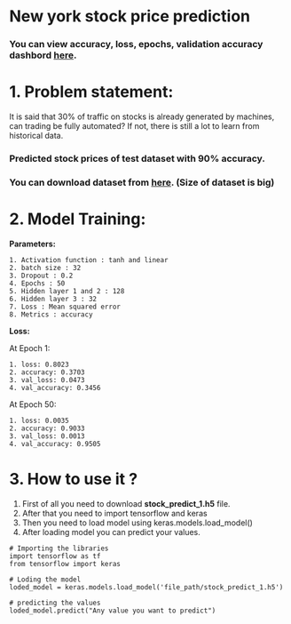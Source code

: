# New york stock price prediction

### You can view accuracy, loss, epochs, validation accuracy dashbord [here](https://wandb.ai/rahulk/NYSE%20Stock%20Price%20prediction%20V-1/reports/New-York-stock-price-prediction-dashboard--Vmlldzo3MjcyMjk).

# 1. Problem statement:
 It is said that 30% of traffic on stocks is already generated by machines, can trading be fully automated? If not, there is still a lot to learn from historical data. 
 
 ### **Predicted stock prices of test dataset with 90% accuracy.**
 
 ### You can download dataset from [here](https://www.kaggle.com/dgawlik/nyse). (Size of dataset is big)

# 2. Model Training:
**Parameters:**

    1. Activation function : tanh and linear
    2. batch size : 32
    3. Dropout : 0.2
    4. Epochs : 50
    5. Hidden layer 1 and 2 : 128 
    6. Hidden layer 3 : 32
    7. Loss : Mean squared error
    8. Metrics : accuracy
    
    
**Loss:** 

At Epoch 1:
  
    1. loss: 0.8023
    2. accuracy: 0.3703 
    3. val_loss: 0.0473
    4. val_accuracy: 0.3456
    
 At Epoch 50:
 
    1. loss: 0.0035 
    2. accuracy: 0.9033 
    3. val_loss: 0.0013 
    4. val_accuracy: 0.9505


# 3. How to use it ?

1. First of all you need to download **stock_predict_1.h5** file.
2. After that you need to import tensorflow and keras
3. Then you need to load model using keras.models.load_model()
4. After loading model you can predict your values.

```
# Importing the libraries
import tensorflow as tf
from tensorflow import keras

# Loding the model
loded_model = keras.models.load_model('file_path/stock_predict_1.h5')

# predicting the values
loded_model.predict("Any value you want to predict")
```


